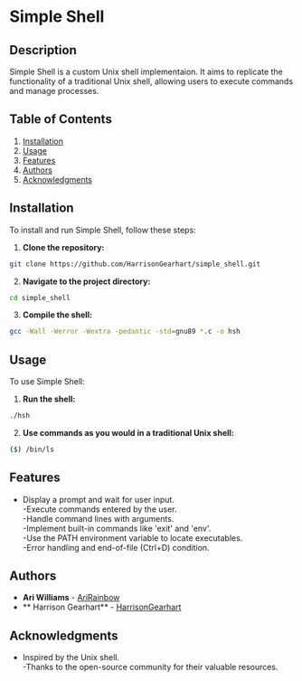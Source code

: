 # Simple Shell

## Description
Simple Shell is a custom Unix shell implementaion. It aims to replicate the functionality of a traditional Unix shell, allowing users to execute commands and manage processes.

## Table of Contents
1. [Installation](#installation)
2. [Usage](#usage)
3. [Features](#features)
4. [Authors](#authors)
5. [Acknowledgments](#acknowledgments)

## Installation
To install and run Simple Shell, follow these steps:

1. **Clone the repository:**
```sh
git clone https://github.com/HarrisonGearhart/simple_shell.git
```
2. **Navigate to the project directory:**
```sh
cd simple_shell
```
3. **Compile the shell:**
```sh
gcc -Wall -Werror -Wextra -pedantic -std=gnu89 *.c -o hsh
```

## Usage
To use Simple Shell:

1. **Run the shell:**
```sh
./hsh
```
2. **Use commands as you would in a traditional Unix shell:**
```sh
($) /bin/ls
```

## Features
- Display a prompt and wait for user input.<br>
-Execute commands entered by the user.<br>
-Handle command lines with arguments.<br>
-Implement built-in commands like 'exit' and 'env'.<br>
-Use the PATH environment variable to locate executables.<br>
-Error handling and end-of-file (Ctrl+D) condition.

## Authors
- **Ari Williams** - [AriRainbow](https://github.com/AriRainbow)<br>
- ** Harrison Gearhart** - [HarrisonGearhart](https://github.com/HarrisonGearhart)

## Acknowledgments
- Inspired by the Unix shell.<br>
-Thanks to the open-source community for their valuable resources.
